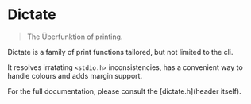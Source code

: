 # Dictate
> The Überfunktion of printing.

Dictate is a family of print functions tailored,
but not limited to the cli.

It resolves irratating `<stdio.h>` inconsistencies,
has a convenient way to handle colours
and adds margin support.

For the full documentation,
please consult the [dictate.h](header itself).
